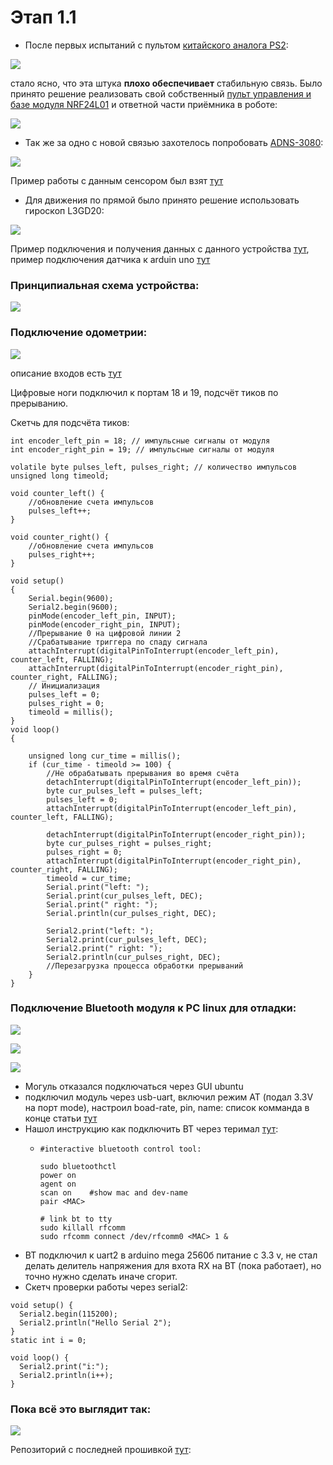 # Этап 1.1

* После первых испытаний с пультом [китайского аналога PS2](https://aliexpress.ru/item/32857305986.html?spm=a2g0s.9042311.0.0.264d33edewPG74&_ga=2.150436022.1072583910.1607177262-750059769.1578514621&sku_id=65286515313):  

![](.gitbook/assets/photo5359604562882834894.jpg)

стало ясно, что эта штука **плохо обеспечивает** стабильную связь. Было принято решение реализовать свой собственный [пульт управления и базе модуля NRF24L01](https://app.gitbook.com/@alexlexx1/s/guard_bot/pult-upravleniya) и ответной части приёмника в роботе:  

![](.gitbook/assets/photo5359604562882834893.jpg)

* Так же за одно с новой связью захотелось попробовать [ADNS-3080](https://www.openimpulse.com/blog/wp-content/uploads/wpsc/downloadables/ADNS-3080.pdf):  

![](.gitbook/assets/photo5359604562882834892.jpg)

Пример работы с данным сенсором был взят [тут](https://github.com/Lauszus/ADNS3080/blob/master/ADNS3080.ino)

* Для движения по прямой было принято решение использовать гироскоп L3GD20:  

![](.gitbook/assets/giroskop.png)

Пример подключения и получения данных с данного устройства [тут](https://github.com/pololu/l3g-arduino), пример подключения датчика к arduin uno [тут](https://www.compel.ru/item-pdf/20dfd604e5bb0086f7847de4f2e71196/pn/adafruit~l3gd20h-triple-axis-gyro-breakout-board---l3gd20-l3g4200.pdf)

### Принципиальная схема устройства: 

 

![](.gitbook/assets/skhema-mashiny.jpg)

### Подключение одометрии:

 

![](.gitbook/assets/51fyceq8qnl._sl1000_.jpg)

описание входов есть [тут](https://freedelivery.com.ua/arduino-100/datchiki-130/datchik-skorosti-vraschenija-taxometr-f249-fc-03-modul-arduino-avr-pic.html)

Цифровые ноги подключил к портам 18 и 19, подсчёт тиков по прерыванию.

Скетчь для подсчёта тиков:

```text
int encoder_left_pin = 18; // импульсные сигналы от модуля
int encoder_right_pin = 19; // импульсные сигналы от модуля

volatile byte pulses_left, pulses_right; // количество импульсов
unsigned long timeold;

void counter_left() {
	//обновление счета импульсов
	pulses_left++;
}

void counter_right() {
	//обновление счета импульсов
	pulses_right++;
}

void setup()
{
	Serial.begin(9600);
	Serial2.begin(9600);
	pinMode(encoder_left_pin, INPUT);
	pinMode(encoder_right_pin, INPUT);
	//Прерывание 0 на цифровой линии 2
	//Срабатывание триггера по спаду сигнала
	attachInterrupt(digitalPinToInterrupt(encoder_left_pin), counter_left, FALLING);
	attachInterrupt(digitalPinToInterrupt(encoder_right_pin), counter_right, FALLING);
	// Инициализация
	pulses_left = 0;
	pulses_right = 0;
	timeold = millis();
}
void loop()
{

	unsigned long cur_time = millis();	
	if (cur_time - timeold >= 100) {
		//Не обрабатывать прерывания во время счёта
		detachInterrupt(digitalPinToInterrupt(encoder_left_pin));
		byte cur_pulses_left = pulses_left;
		pulses_left = 0;
		attachInterrupt(digitalPinToInterrupt(encoder_left_pin), counter_left, FALLING);

		detachInterrupt(digitalPinToInterrupt(encoder_right_pin));
		byte cur_pulses_right = pulses_right;
		pulses_right = 0;
		attachInterrupt(digitalPinToInterrupt(encoder_right_pin), counter_right, FALLING);
		timeold = cur_time;
		Serial.print("left: ");
		Serial.print(cur_pulses_left, DEC);
		Serial.print(" right: ");
		Serial.println(cur_pulses_right, DEC);

		Serial2.print("left: ");
		Serial2.print(cur_pulses_left, DEC);
		Serial2.print(" right: ");
		Serial2.println(cur_pulses_right, DEC);
		//Перезагрузка процесса обработки прерываний
	}
}
```



### Подключение Bluetooth модуля к PC linux для отладки: 

 

![](.gitbook/assets/photo5366217442424107648.jpg)

 

![](.gitbook/assets/photo5366217442424107649.jpg)

 

![](.gitbook/assets/fc6a785hx7oyze8.jpg)

* Могуль отказался подключаться через GUI ubuntu
* подключил модуль через usb-uart, включил режим AT \(подал 3.3V на порт mode\), настроил boad-rate, pin, name: список комманда в конце статьи [тут](https://www.instructables.com/AT-command-mode-of-HC-05-Bluetooth-module/)
* Нашол инструкцию как подключить BT через теримал [тут](https://askubuntu.com/questions/248817/how-to-i-connect-a-raw-serial-terminal-to-a-bluetooth-connection): 
  * ```text
    #interactive bluetooth control tool:

    sudo bluetoothctl
    power on
    agent on
    scan on    #show mac and dev-name
    pair <MAC>

    # link bt to tty
    sudo killall rfcomm
    sudo rfcomm connect /dev/rfcomm0 <MAC> 1 &
    ```
* BT подключил к uart2 в arduino mega 2560б питание с 3.3 v, не стал делать делитель напряжения для вхота RX на BT \(пока работает\), но точно нужно сделать иначе сгорит.
* Скетч проверки работы через serial2:

```text
void setup() {
  Serial2.begin(115200);
  Serial2.println("Hello Serial 2");
}
static int i = 0;

void loop() {
  Serial2.print("i:");
  Serial2.println(i++);
}
```

### Пока всё это выглядит так:

 

![](.gitbook/assets/photo5366217442424107657.jpg)





Репозиторий с последней прошивкой [тут](https://github.com/AlexLexx706/guard_bot_firmware):

